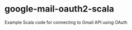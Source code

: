 google-mail-oauth2-scala
========================

Example Scala code for connecting to Gmail API using OAuth